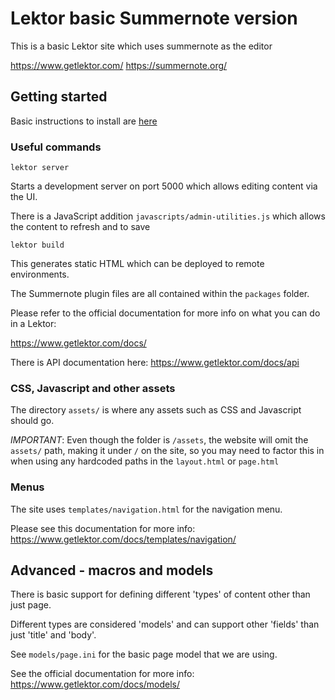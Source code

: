 # Lektor basic Summernote version

This is a basic Lektor site which uses summernote as the editor

https://www.getlektor.com/
https://summernote.org/

## Getting started


Basic instructions to install are [here](https://www.getlektor.com/docs/installation/)

### Useful commands

`lektor server`

Starts a development server on port 5000 which allows editing content via the UI. 

There is a JavaScript addition ```javascripts/admin-utilities.js``` which allows the content to refresh and to save

`lektor build`

This generates static HTML which can be deployed to remote environments.

The Summernote plugin files are all contained within the ```packages``` folder.

Please refer to the official documentation for more info on what you can do in a Lektor:

https://www.getlektor.com/docs/

There is API documentation here: https://www.getlektor.com/docs/api
### CSS, Javascript and other assets

The directory `assets/` is where any assets such as CSS and Javascript should go. 

*IMPORTANT*: Even though the folder is `/assets`, the website will omit the `assets/` path, making it under `/` on the site,
so you may need to factor this in when using any hardcoded paths in the `layout.html` or `page.html`
### Menus

The site uses ```templates/navigation.html``` for the navigation menu.

Please see this documentation for more info: https://www.getlektor.com/docs/templates/navigation/

## Advanced - macros and models

There is basic support for defining different 'types' of content other than just page.

Different types are considered 'models' and can support other 'fields' than just 'title' and 'body'.

See `models/page.ini` for the basic page model that we are using.

See the official documentation for more info: https://www.getlektor.com/docs/models/


